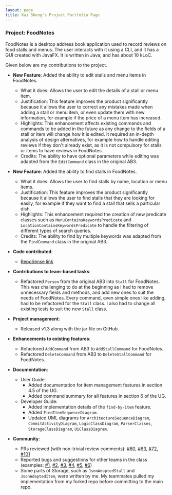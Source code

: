 ```yaml
---
layout: page
title: Kai Sheng's Project Portfolio Page
---
```


### Project: FoodNotes

FoodNotes is a desktop address book application used to record reviews on food stalls and menus. The user interacts with it using a CLI, and it has a GUI created with JavaFX. It is written in Java, and has about 10 kLoC.

Given below are my contributions to the project.

* **New Feature**: Added the ability to edit stalls and menu items in FoodNotes.
    * What it does: Allows the user to edit the details of a stall or menu item.
    * Justification: This feature improves the product significantly because it allows the user to correct any mistakes made when adding a stall or menu item, or even update them with new information, for example if the price of a menu item has increased.
    * Highlights: This enhancement affects existing commands and commands to be added in the future as any change to the fields of a stall or item will change how it is edited. It required an in-depth analysis of design alternatives, for example how to handle editing reviews if they don't already exist, as it is not compulsory for stalls or items to have reviews in FoodNotes.
    * Credits: The ability to have optional parameters while editing was adapted from the `EditCommand` class in the original AB3.

* **New Feature**: Added the ability to find stalls in FoodNotes.
  * What it does: Allows the user to find stalls by name, location or menu items.
  * Justification: This feature improves the product significantly because it allows the user to find stalls that they are looking for easily, for example if they want to find a stall that sells a particular dish.
  * Highlights: This enhancement required the creation of new predicate classes such as `MenuContainsKeywordsPredicate` and `LocationContainsKeywordsPredicate` to handle the filtering of different types of search queries.
  * Credits: The ability to find by multiple keywords was adapted from the `FindCommand` class in the original AB3.

* **Code contributed**:
    * [RepoSense link](https://nus-cs2103-ay2324s1.github.io/tp-dashboard/?search=teoks0199&sort=groupTitle&sortWithin=title&timeframe=commit&mergegroup=&groupSelect=groupByRepos&breakdown=true&checkedFileTypes=docs~functional-code~test-code&since=2023-09-22&tabOpen=true&tabType=authorship&tabAuthor=teoks0199&tabRepo=AY2324S1-CS2103T-W10-4%2Ftp%5Bmaster%5D&authorshipIsMergeGroup=false&authorshipFileTypes=docs~functional-code~test-code&authorshipIsBinaryFileTypeChecked=false&authorshipIsIgnoredFilesChecked=false)

* **Contributions to team-based tasks**:
  * Refactored `Person` from the original AB3 into `Stall` for FoodNotes. This was challenging to do at the beginning as I had to remove unnecessary fields and methods, and add new ones to suit the needs of FoodNotes. Every command, even simple ones like adding, had to be refactored for the `Stall` class. I also had to change all existing tests to suit the new `Stall` class.

* **Project management**:
  * Released v1.3 along with the jar file on GitHub.

* **Enhancements to existing features**:
  * Refactored `AddCommand` from AB3 to `AddStallCommand` for FoodNotes.
  * Refactored `DeleteCommand` from AB3 to `DeleteStallCommand` for FoodNotes.

* **Documentation**:
  * User Guide:
    * Added documentation for item management features in section 4.5 of the UG.
    * Added command summary for all features in section 6 of the UG.
  * Developer Guide:
    * Added implementation details of the `find-by-item` feature.
    * Added `FindItemSequenceDiagram`.
    * Updated UML diagrams for `ArchitectureSequenceDiagram`, `CommitActivityDiagram`, `LogicClassDiagram`, `ParserClasses`, `StorageClassDiagram`, `UiClassDiagram`.

* **Community**:
  * PRs reviewed (with non-trivial review comments): [#60](https://github.com/AY2324S1-CS2103T-W10-4/tp/pull/60), [#63](https://github.com/AY2324S1-CS2103T-W10-4/tp/pull/63), [#72](https://github.com/AY2324S1-CS2103T-W10-4/tp/pull/72), [#101](https://github.com/AY2324S1-CS2103T-W10-4/tp/pull/101)
  * Reported bugs and suggestions for other teams in the class (examples: [#1](https://github.com/teoks0199/ped/issues/1), [#2](https://github.com/teoks0199/ped/issues/2), [#3](https://github.com/teoks0199/ped/issues/4), [#4](https://github.com/teoks0199/ped/issues/5), [#5](https://github.com/teoks0199/ped/issues/7), [#6](https://github.com/teoks0199/ped/issues/9))
  * Some parts of Storage, such as `JsonAdaptedStall`  and `JsonAdaptedItem`, were written by me. My teammates pulled my implementation from my forked repo before committing to the main repo.


